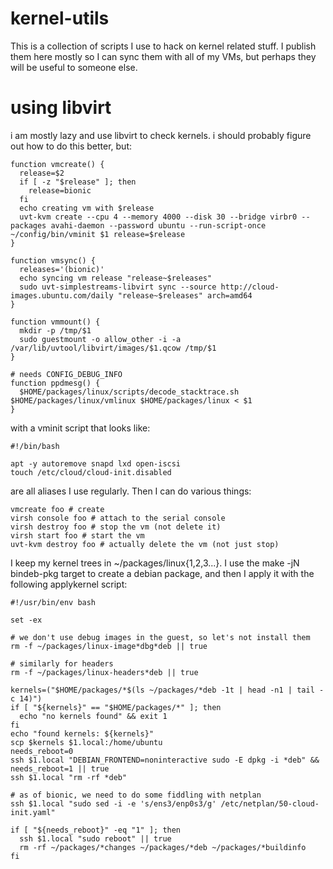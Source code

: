 # kernel-utils

This is a collection of scripts I use to hack on kernel related stuff. I
publish them here mostly so I can sync them with all of my VMs, but perhaps
they will be useful to someone else.

# using libvirt

i am mostly lazy and use libvirt to check kernels. i should probably figure out
how to do this better, but:

    function vmcreate() {
      release=$2
      if [ -z "$release" ]; then
        release=bionic
      fi
      echo creating vm with $release
      uvt-kvm create --cpu 4 --memory 4000 --disk 30 --bridge virbr0 --packages avahi-daemon --password ubuntu --run-script-once ~/config/bin/vminit $1 release=$release
    }

	function vmsync() {
	  releases='(bionic)'
	  echo syncing vm release "release~$releases"
	  sudo uvt-simplestreams-libvirt sync --source http://cloud-images.ubuntu.com/daily "release~$releases" arch=amd64
	}

	function vmmount() {
	  mkdir -p /tmp/$1
	  sudo guestmount -o allow_other -i -a /var/lib/uvtool/libvirt/images/$1.qcow /tmp/$1
	}

    # needs CONFIG_DEBUG_INFO
	function ppdmesg() {
	  $HOME/packages/linux/scripts/decode_stacktrace.sh $HOME/packages/linux/vmlinux $HOME/packages/linux < $1
	}

with a vminit script that looks like:

    #!/bin/bash

    apt -y autoremove snapd lxd open-iscsi
    touch /etc/cloud/cloud-init.disabled

are all aliases I use regularly. Then I can do various things:

    vmcreate foo # create
	virsh console foo # attach to the serial console
	virsh destroy foo # stop the vm (not delete it)
	virsh start foo # start the vm
	uvt-kvm destroy foo # actually delete the vm (not just stop)

I keep my kernel trees in ~/packages/linux{1,2,3...}. I use the
make -jN bindeb-pkg target to create a debian package, and then I apply it
with the following applykernel script:

    #!/usr/bin/env bash

    set -ex

    # we don't use debug images in the guest, so let's not install them
    rm -f ~/packages/linux-image*dbg*deb || true

    # similarly for headers
    rm -f ~/packages/linux-headers*deb || true

    kernels=("$HOME/packages/*$(ls ~/packages/*deb -1t | head -n1 | tail -c 14)")
    if [ "${kernels}" == "$HOME/packages/*" ]; then
      echo "no kernels found" && exit 1
    fi
    echo "found kernels: ${kernels}"
    scp $kernels $1.local:/home/ubuntu
    needs_reboot=0
    ssh $1.local "DEBIAN_FRONTEND=noninteractive sudo -E dpkg -i *deb" && needs_reboot=1 || true
    ssh $1.local "rm -rf *deb"

    # as of bionic, we need to do some fiddling with netplan
    ssh $1.local "sudo sed -i -e 's/ens3/enp0s3/g' /etc/netplan/50-cloud-init.yaml"

    if [ "${needs_reboot}" -eq "1" ]; then
      ssh $1.local "sudo reboot" || true
      rm -rf ~/packages/*changes ~/packages/*deb ~/packages/*buildinfo
    fi


